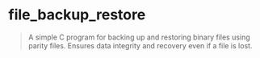 # file_backup_restore
> A simple C program for backing up and restoring binary files using parity files.
> Ensures data integrity and recovery even if a file is lost.
